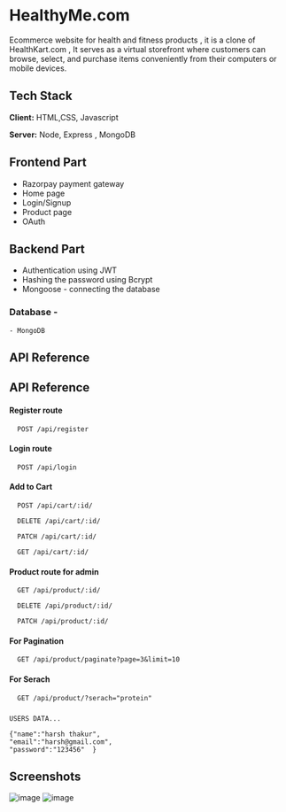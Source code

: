 
# HealthyMe.com 
Ecommerce website for health and fitness products , it is a clone of HealthKart.com , It serves as a virtual storefront where customers can browse, select, and purchase items conveniently from their computers or mobile devices.


## Tech Stack

**Client:** HTML,CSS, Javascript

**Server:** Node, Express , MongoDB


## Frontend Part
- Razorpay payment gateway
- Home page
- Login/Signup
- Product page
- OAuth

## Backend Part
- Authentication using JWT
- Hashing the password using Bcrypt
- Mongoose - connecting the database
### Database - 
    - MongoDB

## API Reference


## API Reference

#### Register route

```http
  POST /api/register
```

#### Login route


```http
  POST /api/login
```

#### Add to Cart

```http
  POST /api/cart/:id/
```
```http
  DELETE /api/cart/:id/
```
```http
  PATCH /api/cart/:id/
```
```http
  GET /api/cart/:id/
```


#### Product route for admin

```http
  GET /api/product/:id/
```
```http
  DELETE /api/product/:id/
```
```http
  PATCH /api/product/:id/
```

#### For Pagination 

```http
  GET /api/product/paginate?page=3&limit=10
```
#### For Serach 

```http
  GET /api/product/?serach="protein"
```

 ### 
`USERS DATA...`

    {"name":"harsh thakur",
    "email":"harsh@gmail.com",
    "password":"123456"  }




## Screenshots
![image](https://github.com/deepakChourasiya-aj/HealthyMeeGithubOAuth/assets/109690823/4c4cfbdb-0e6e-4d50-ac06-2730fe2541de)
![image](https://user-images.githubusercontent.com/109690823/223182773-0b4fbf6a-be2e-4506-afe7-5aeec790eab6.png)




